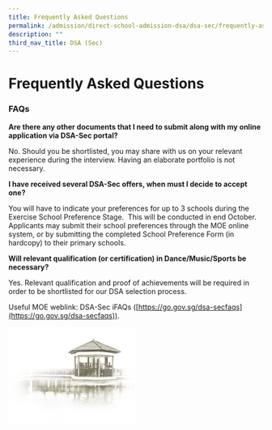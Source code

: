 ```yaml
---
title: Frequently Asked Questions
permalink: /admission/direct-school-admission-dsa/dsa-sec/frequently-asked-questions/
description: ""
third_nav_title: DSA (Sec)
---
```



# **Frequently Asked Questions**

### FAQs

**Are there any other documents that I need to submit along with my online application via DSA-Sec portal?**    

No. Should you be shortlisted, you may share with us on your relevant experience during the interview. Having an elaborate portfolio is not necessary.

**I have received several DSA-Sec offers, when must I decide to accept one?**

You will have to indicate your preferences for up to 3 schools during the Exercise School Preference Stage.  This will be conducted in end October.  Applicants may submit their school preferences through the MOE online system, or by submitting the completed School Preference Form (in hardcopy) to their primary schools.

**Will relevant qualification (or certification) in Dance/Music/Sports be necessary?**

Yes. Relevant qualification and proof of achievements will be required in order to be shortlisted for our DSA selection process.

  

Useful MOE weblink: DSA-Sec iFAQs ([https://go.gov.sg/dsa-secfaqs](https://go.gov.sg/dsa-secfaqs)).

<img src="/images/pavilion.png" 
     style="width:50%">